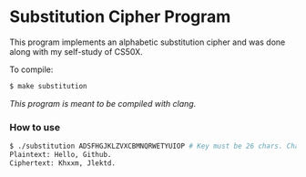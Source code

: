 # Substitution Cipher Program

This program implements an alphabetic substitution cipher and was done along with my self-study of CS50X.

To compile: 

```bash
$ make substitution
```
*This program is meant to be compiled with clang.*

### How to use

```bash
$ ./substitution ADSFHGJKLZVXCBMNQRWETYUIOP # Key must be 26 chars. Chars should be unique.
Plaintext: Hello, Github.
Ciphertext: Khxxm, Jlektd.
```
